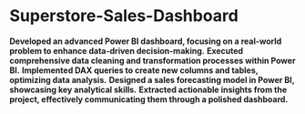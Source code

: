 # Superstore-Sales-Dashboard

**Developed an advanced Power BI dashboard, focusing on a real-world problem to enhance data-driven decision-making.**
**Executed comprehensive data cleaning and transformation processes within Power BI.**
**Implemented DAX queries to create new columns and tables, optimizing data analysis.**
**Designed a sales forecasting model in Power BI, showcasing key analytical skills.**
**Extracted actionable insights from the project, effectively communicating them through a polished dashboard.**
